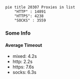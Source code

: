 
```mermaid
pie title 20307 Proxies in list
    "HTTP" : 14891
    "HTTPS": 4238
    "SOCKS" : 3559
```

### Some Info
#### Average Timeout

- mixed: 4.2s
- http: 2.2s
- https: 7.6s
- socks: 6.3s